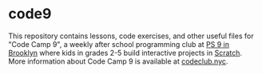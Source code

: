 # code9

This repository contains lessons, code exercises, and other useful files for "Code Camp 9", a weekly after school programming club at [PS 9 in Brooklyn](http://www.ps9brooklyn.org/) where kids in grades 2-5 build interactive projects in [Scratch](http://scratch.mit.edu/). More information about Code Camp 9 is available at [codeclub.nyc](http://codeclub.nyc/pages/about.html).
